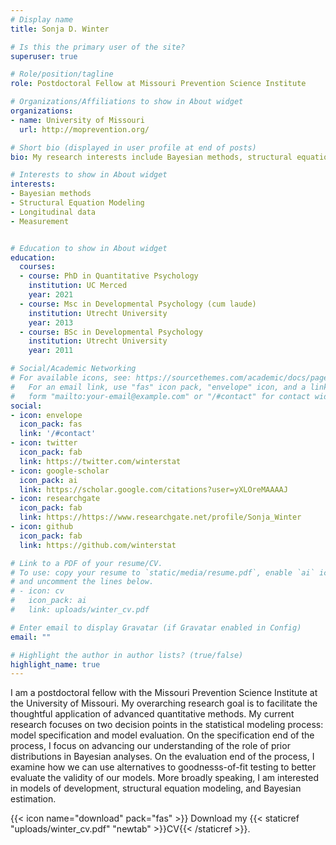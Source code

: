 ```yaml
---
# Display name
title: Sonja D. Winter

# Is this the primary user of the site?
superuser: true

# Role/position/tagline
role: Postdoctoral Fellow at Missouri Prevention Science Institute

# Organizations/Affiliations to show in About widget
organizations:
- name: University of Missouri
  url: http://moprevention.org/

# Short bio (displayed in user profile at end of posts)
bio: My research interests include Bayesian methods, structural equation modeling, mixture modeling, and measurement.

# Interests to show in About widget
interests:
- Bayesian methods
- Structural Equation Modeling
- Longitudinal data
- Measurement


# Education to show in About widget
education:
  courses:
  - course: PhD in Quantitative Psychology
    institution: UC Merced
    year: 2021
  - course: Msc in Developmental Psychology (cum laude)
    institution: Utrecht University
    year: 2013
  - course: BSc in Developmental Psychology
    institution: Utrecht University
    year: 2011

# Social/Academic Networking
# For available icons, see: https://sourcethemes.com/academic/docs/page-builder/#icons
#   For an email link, use "fas" icon pack, "envelope" icon, and a link in the
#   form "mailto:your-email@example.com" or "/#contact" for contact widget.
social:
- icon: envelope
  icon_pack: fas
  link: '/#contact'
- icon: twitter
  icon_pack: fab
  link: https://twitter.com/winterstat
- icon: google-scholar
  icon_pack: ai
  link: https://scholar.google.com/citations?user=yXLOreMAAAAJ
- icon: researchgate
  icon_pack: fab
  link: https://https://www.researchgate.net/profile/Sonja_Winter
- icon: github
  icon_pack: fab
  link: https://github.com/winterstat

# Link to a PDF of your resume/CV.
# To use: copy your resume to `static/media/resume.pdf`, enable `ai` icons in `params.toml`, 
# and uncomment the lines below.
# - icon: cv
#   icon_pack: ai
#   link: uploads/winter_cv.pdf

# Enter email to display Gravatar (if Gravatar enabled in Config)
email: ""

# Highlight the author in author lists? (true/false)
highlight_name: true
---
```


I am a postdoctoral fellow with the Missouri Prevention Science Institute at the University of Missouri. My overarching research goal is to facilitate the thoughtful application of advanced quantitative methods. My current research focuses on two decision points in the statistical modeling process: model specification and model evaluation. On the specification end of the process, I focus on advancing our understanding of the role of prior distributions in Bayesian analyses. On the evaluation end of the process, I examine how we can use alternatives to goodnesss-of-fit testing to better evaluate the validity of our models. More broadly speaking, I am interested in models of development, structural equation modeling, and Bayesian estimation.


{{< icon name="download" pack="fas" >}} Download my {{< staticref "uploads/winter_cv.pdf" "newtab" >}}CV{{< /staticref >}}.